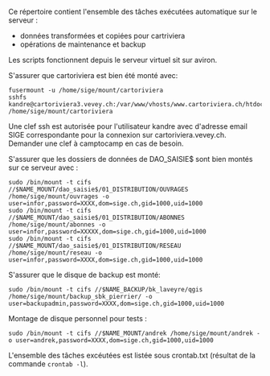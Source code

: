 
Ce répertoire contient l'ensemble des tâches exécutées automatique sur le serveur :
- données transformées et copiées pour cartriviera
- opérations de maintenance et backup

Les scripts fonctionnent depuis le serveur virtuel sit sur aviron.

S'assurer que cartoriviera est bien été monté avec:
```
fusermount -u /home/sige/mount/cartoriviera
sshfs kandre@cartoriviera3.vevey.ch:/var/www/vhosts/www.cartoriviera.ch/htdocs/sige /home/sige/mount/cartoriviera
```

Une clef ssh est autorisée pour l'utilisateur kandre avec d'adresse email SIGE correspondante pour la connexion sur cartoriviera.vevey.ch.
Demander une clef à camptocamp en cas de besoin.
	
S'assurer que les dossiers de données de DAO_SAISIE$ sont bien montés sur ce serveur avec :
```
sudo /bin/mount -t cifs //$NAME_MOUNT/dao_saisie$/01_DISTRIBUTION/OUVRAGES /home/sige/mount/ouvrages -o user=infor,password=XXXX,dom=sige.ch,gid=1000,uid=1000
sudo /bin/mount -t cifs //$NAME_MOUNT/dao_saisie$/01_DISTRIBUTION/ABONNES /home/sige/mount/abonnes -o user=infor,password=XXXXX,dom=sige.ch,gid=1000,uid=1000
sudo /bin/mount -t cifs //$NAME_MOUNT/dao_saisie$/01_DISTRIBUTION/RESEAU /home/sige/mount/reseau -o user=infor,password=XXXX,dom=sige.ch,gid=1000,uid=1000
```

S'assurer que le disque de backup est monté:
```
sudo /bin/mount -t cifs //$NAME_BACKUP/bk_laveyre/qgis /home/sige/mount/backup_sbk_pierrier/ -o user=backupadmin,password=XXXX,dom=sige.ch,gid=1000,uid=1000
```

Montage de disque personnel pour tests :
```
sudo /bin/mount -t cifs //$NAME_MOUNT/andrek /home/sige/mount/andrek -o user=andrek,password=XXXX,dom=sige.ch,gid=1000,uid=1000
```

L'ensemble des tâches excéutées est listée sous crontab.txt (résultat de la commande `crontab -l`).
	
	
